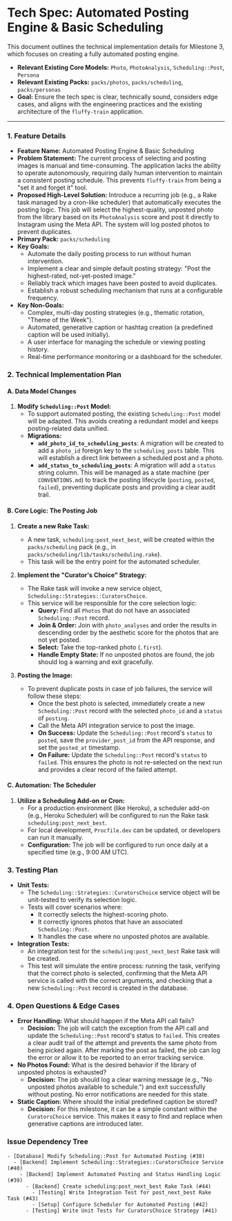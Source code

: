 # Tech Spec: Automated Posting Engine & Basic Scheduling

This document outlines the technical implementation details for Milestone 3, which focuses on creating a fully automated posting engine.

*   **Relevant Existing Core Models:** `Photo`, `PhotoAnalysis`, `Scheduling::Post`, `Persona`
*   **Relevant Existing Packs:** `packs/photos`, `packs/scheduling`, `packs/personas`
*   **Goal:** Ensure the tech spec is clear, technically sound, considers edge cases, and aligns with the engineering practices and the existing architecture of the `fluffy-train` application.

---

### 1. Feature Details

*   **Feature Name:** Automated Posting Engine & Basic Scheduling
*   **Problem Statement:** The current process of selecting and posting images is manual and time-consuming. The application lacks the ability to operate autonomously, requiring daily human intervention to maintain a consistent posting schedule. This prevents `fluffy-train` from being a "set it and forget it" tool.
*   **Proposed High-Level Solution:** Introduce a recurring job (e.g., a Rake task managed by a cron-like scheduler) that automatically executes the posting logic. This job will select the highest-quality, unposted photo from the library based on its `PhotoAnalysis` score and post it directly to Instagram using the Meta API. The system will log posted photos to prevent duplicates.
*   **Primary Pack:** `packs/scheduling`
*   **Key Goals:**
    *   Automate the daily posting process to run without human intervention.
    *   Implement a clear and simple default posting strategy: "Post the highest-rated, not-yet-posted image."
    *   Reliably track which images have been posted to avoid duplicates.
    *   Establish a robust scheduling mechanism that runs at a configurable frequency.
*   **Key Non-Goals:**
    *   Complex, multi-day posting strategies (e.g., thematic rotation, "Theme of the Week").
    *   Automated, generative caption or hashtag creation (a predefined caption will be used initially).
    *   A user interface for managing the schedule or viewing posting history.
    *   Real-time performance monitoring or a dashboard for the scheduler.

### 2. Technical Implementation Plan

#### A. Data Model Changes

1.  **Modify `Scheduling::Post` Model:**
    *   To support automated posting, the existing `Scheduling::Post` model will be adapted. This avoids creating a redundant model and keeps posting-related data unified.
    *   **Migrations:**
        *   **`add_photo_id_to_scheduling_posts`**: A migration will be created to add a `photo_id` foreign key to the `scheduling_posts` table. This will establish a direct link between a scheduled post and a photo.
        *   **`add_status_to_scheduling_posts`**: A migration will add a `status` string column. This will be managed as a state machine (per `CONVENTIONS.md`) to track the posting lifecycle (`posting`, `posted`, `failed`), preventing duplicate posts and providing a clear audit trail.

#### B. Core Logic: The Posting Job

1.  **Create a new Rake Task:**
    *   A new task, `scheduling:post_next_best`, will be created within the `packs/scheduling` pack (e.g., in `packs/scheduling/lib/tasks/scheduling.rake`).
    *   This task will be the entry point for the automated scheduler.

2.  **Implement the "Curator's Choice" Strategy:**
    *   The Rake task will invoke a new service object, `Scheduling::Strategies::CuratorsChoice`.
    *   This service will be responsible for the core selection logic:
        *   **Query:** Find all `Photos` that do not have an associated `Scheduling::Post` record.
        *   **Join & Order:** Join with `photo_analyses` and order the results in descending order by the aesthetic score for the photos that are not yet posted.
        *   **Select:** Take the top-ranked photo (`.first`).
        *   **Handle Empty State:** If no unposted photos are found, the job should log a warning and exit gracefully.

3.  **Posting the Image:**
    *   To prevent duplicate posts in case of job failures, the service will follow these steps:
        *   Once the best photo is selected, immediately create a new `Scheduling::Post` record with the selected `photo_id` and a `status` of `posting`.
        *   Call the Meta API integration service to post the image.
        *   **On Success:** Update the `Scheduling::Post` record's `status` to `posted`, save the `provider_post_id` from the API response, and set the `posted_at` timestamp.
        *   **On Failure:** Update the `Scheduling::Post` record's `status` to `failed`. This ensures the photo is not re-selected on the next run and provides a clear record of the failed attempt.

#### C. Automation: The Scheduler

1.  **Utilize a Scheduling Add-on or Cron:**
    *   For a production environment (like Heroku), a scheduler add-on (e.g., Heroku Scheduler) will be configured to run the Rake task `scheduling:post_next_best`.
    *   For local development, `Procfile.dev` can be updated, or developers can run it manually.
    *   **Configuration:** The job will be configured to run once daily at a specified time (e.g., 9:00 AM UTC).

### 3. Testing Plan

*   **Unit Tests:**
    *   The `Scheduling::Strategies::CuratorsChoice` service object will be unit-tested to verify its selection logic.
    *   Tests will cover scenarios where:
        *   It correctly selects the highest-scoring photo.
        *   It correctly ignores photos that have an associated `Scheduling::Post`.
        *   It handles the case where no unposted photos are available.
*   **Integration Tests:**
    *   An integration test for the `scheduling:post_next_best` Rake task will be created.
    *   This test will simulate the entire process: running the task, verifying that the correct photo is selected, confirming that the Meta API service is called with the correct arguments, and checking that a new `Scheduling::Post` record is created in the database.

### 4. Open Questions & Edge Cases

*   **Error Handling:** What should happen if the Meta API call fails?
    *   **Decision:** The job will catch the exception from the API call and update the `Scheduling::Post` record's status to `failed`. This creates a clear audit trail of the attempt and prevents the same photo from being picked again. After marking the post as failed, the job can log the error or allow it to be reported to an error tracking service.
*   **No Photos Found:** What is the desired behavior if the library of unposted photos is exhausted?
    *   **Decision:** The job should log a clear warning message (e.g., "No unposted photos available to schedule.") and exit successfully without posting. No error notifications are needed for this state.
*   **Static Caption:** Where should the initial predefined caption be stored?
    *   **Decision:** For this milestone, it can be a simple constant within the `CuratorsChoice` service. This makes it easy to find and replace when generative captions are introduced later.

### Issue Dependency Tree
```
- [Database] Modify Scheduling::Post for Automated Posting (#38)
  - [Backend] Implement Scheduling::Strategies::CuratorsChoice Service (#40)
    - [Backend] Implement Automated Posting and Status Handling Logic (#39)
      - [Backend] Create scheduling:post_next_best Rake Task (#44)
        - [Testing] Write Integration Test for post_next_best Rake Task (#43)
        - [Setup] Configure Scheduler for Automated Posting (#42)
      - [Testing] Write Unit Tests for CuratorsChoice Strategy (#41)
```
